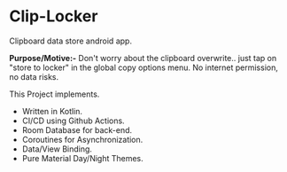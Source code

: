 # **Clip-Locker**

Clipboard data store android app.

**Purpose/Motive:-** Don't worry about the clipboard overwrite.. just tap on "store to locker" in the global copy options menu.
No internet permission, no data risks.

This Project implements.

- Written in Kotlin.
- CI/CD using Github Actions.
- Room Database for back-end.
- Coroutines for Asynchronization.
- Data/View Binding.
- Pure Material Day/Night Themes.
